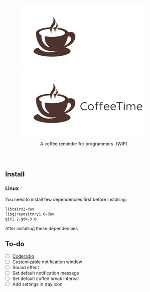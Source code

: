 <p align="center">
    <img src="https://github.com/cycool29/CoffeeTime/raw/master/src/proglogo-in-dark-theme.png#gh-dark-mode-only"/> 
    <img src="https://github.com/cycool29/CoffeeTime/raw/master/src/proglogo-in-light-theme.png#gh-light-mode-only"/>
    <p align='center'>A coffee reminder for programmers. (WIP)</p>
</p>


<br></br>


## Install

### Linux

You need to install few dependencies first before installing:
```
libcairo2-dev 
libgirepository1.0-dev 
gir1.2-gtk-3.0
```

After installing these dependencies

## To-do
- [ ] [Coderadio](https://coderadio.freecodecamp.org/)
- [ ] Customizable notification window 
- [ ] Sound effect
- [ ] Set default notification message
- [ ] Set default coffee break interval
- [ ] Add settings in tray icon